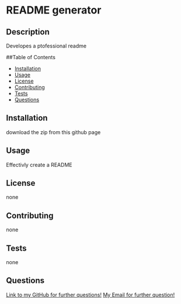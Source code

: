 
# README generator

## Description

Developes a ptofessional readme

##Table of Contents
* [Installation](#installation)
* [Usage](#usage)
* [License](#license)
* [Contributing](#contributing)
* [Tests](#tests)
* [Questions](#questions)
    
## Installation

download the zip from this github page

## Usage

Effectivly create a README

## License

none

## Contributing

none

## Tests

none

## Questions
[Link to my GitHub for further questions!](www.google.com)
[My Email for further question!](dylanfair11@gmail.com)

    
    